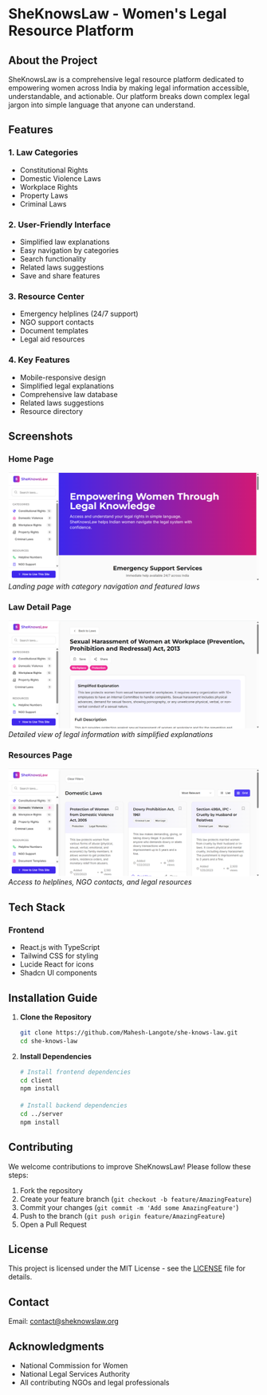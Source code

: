 # SheKnowsLaw - Women's Legal Resource Platform

## About the Project

SheKnowsLaw is a comprehensive legal resource platform dedicated to empowering women across India by making legal information accessible, understandable, and actionable. Our platform breaks down complex legal jargon into simple language that anyone can understand.

## Features

### 1. Law Categories
- Constitutional Rights
- Domestic Violence Laws
- Workplace Rights
- Property Laws
- Criminal Laws

### 2. User-Friendly Interface
- Simplified law explanations
- Easy navigation by categories
- Search functionality
- Related laws suggestions
- Save and share features

### 3. Resource Center
- Emergency helplines (24/7 support)
- NGO support contacts
- Document templates
- Legal aid resources

### 4. Key Features
- Mobile-responsive design
- Simplified legal explanations
- Comprehensive law database
- Related laws suggestions
- Resource directory

## Screenshots

### Home Page
![Home Page](./screenshots/home.png)
*Landing page with category navigation and featured laws*

### Law Detail Page
![Law Detail](./screenshots/law-detail.png)
*Detailed view of legal information with simplified explanations*

### Resources Page
![Resources](./screenshots/resources.png)
*Access to helplines, NGO contacts, and legal resources*

## Tech Stack

### Frontend
- React.js with TypeScript
- Tailwind CSS for styling
- Lucide React for icons
- Shadcn UI components
 

## Installation Guide

1. **Clone the Repository**
   ```bash
   git clone https://github.com/Mahesh-Langote/she-knows-law.git
   cd she-knows-law
   ```

2. **Install Dependencies**
   ```bash
   # Install frontend dependencies
   cd client
   npm install

   # Install backend dependencies
   cd ../server
   npm install
   ```
 
## Contributing

We welcome contributions to improve SheKnowsLaw! Please follow these steps:

1. Fork the repository
2. Create your feature branch (`git checkout -b feature/AmazingFeature`)
3. Commit your changes (`git commit -m 'Add some AmazingFeature'`)
4. Push to the branch (`git push origin feature/AmazingFeature`)
5. Open a Pull Request

## License

This project is licensed under the MIT License - see the [LICENSE](LICENSE) file for details.

## Contact

Email: contact@sheknowslaw.org

## Acknowledgments

- National Commission for Women
- National Legal Services Authority
- All contributing NGOs and legal professionals
